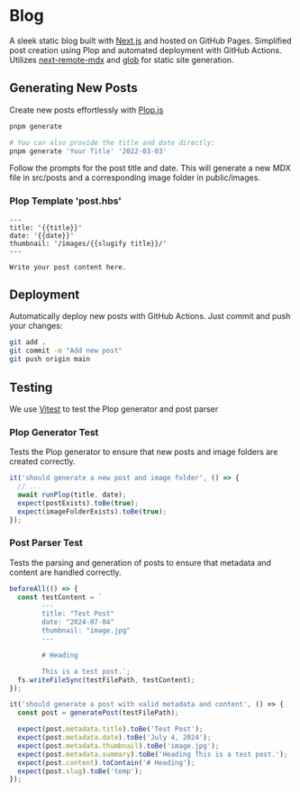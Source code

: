 # Blog

A sleek static blog built with [Next.js](https://nextjs.org/) and hosted on GitHub Pages. Simplified post creation using Plop and automated deployment with GitHub Actions. Utilizes [next-remote-mdx](https://nextjs.org/docs/app/building-your-application/configuring/mdx#remote-mdx) and [glob](!https://github.com/isaacs/node-glob#readme) for static site generation.

## Generating New Posts

Create new posts effortlessly with [Plop.js](https://plopjs.com/)

```bash
pnpm generate

# You can also provide the title and date directly:
pnpm generate 'Your Title' '2022-03-03'
```

Follow the prompts for the post title and date. This will generate a new MDX file in src/posts and a corresponding image folder in public/images.

### Plop Template 'post.hbs'

```mdx
---
title: '{{title}}'
date: '{{date}}'
thumbnail: '/images/{{slugify title}}/'
---

Write your post content here.
```

## Deployment

Automatically deploy new posts with GitHub Actions. Just commit and push your changes:

```bash
git add .
git commit -m "Add new post"
git push origin main
```

## Testing

We use [Vitest](https://vitest.dev/) to test the Plop generator and post parser

### Plop Generator Test

Tests the Plop generator to ensure that new posts and image folders are created correctly.

```typescript
it('should generate a new post and image folder', () => {
  // ...
  await runPlop(title, date);
  expect(postExists).toBe(true);
  expect(imageFolderExists).toBe(true);
});
```

### Post Parser Test

Tests the parsing and generation of posts to ensure that metadata and content are handled correctly.

```typescript
beforeAll(() => {
  const testContent = `
        ---
        title: "Test Post"
        date: "2024-07-04"
        thumbnail: "image.jpg"
        ---

        # Heading

        This is a test post.`;
  fs.writeFileSync(testFilePath, testContent);
});

it('should generate a post with valid metadata and content', () => {
  const post = generatePost(testFilePath);

  expect(post.metadata.title).toBe('Test Post');
  expect(post.metadata.date).toBe('July 4, 2024');
  expect(post.metadata.thumbnail).toBe('image.jpg');
  expect(post.metadata.summary).toBe('Heading This is a test post.');
  expect(post.content).toContain('# Heading');
  expect(post.slug).toBe('temp');
});
```
